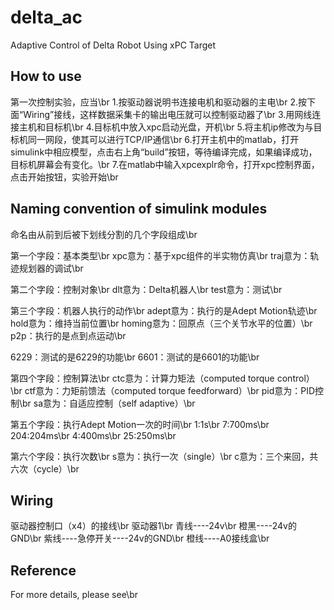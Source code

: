 # delta_ac
 Adaptive Control of Delta Robot Using xPC Target

## How to use
第一次控制实验，应当\br
1.按驱动器说明书连接电机和驱动器的主电\br
2.按下面“Wiring”接线，这样数据采集卡的输出电压就可以控制驱动器了\br
3.用网线连接主机和目标机\br
4.目标机中放入xpc启动光盘，开机\br
5.将主机ip修改为与目标机同一网段，使其可以进行TCP/IP通信\br
6.打开主机中的matlab，打开simulink中相应模型，点击右上角“build”按钮，等待编译完成，如果编译成功，目标机屏幕会有变化。\br
7.在matlab中输入xpcexplr命令，打开xpc控制界面，点击开始按钮，实验开始\br

## Naming convention of simulink modules
命名由从前到后被下划线分割的几个字段组成\br

第一个字段：基本类型\br
xpc意为：基于xpc组件的半实物仿真\br
traj意为：轨迹规划器的调试\br

第二个字段：控制对象\br
dlt意为：Delta机器人\br
test意为：测试\br

第三个字段：机器人执行的动作\br
adept意为：执行的是Adept Motion轨迹\br
hold意为：维持当前位置\br
homing意为：回原点（三个关节水平的位置）\br
p2p：执行的是点到点运动\br

6229：测试的是6229的功能\br
6601：测试的是6601的功能\br

第四个字段：控制算法\br
ctc意为：计算力矩法（computed torque control）\br
ctf意为：力矩前馈法（computed torque feedforward）\br
pid意为：PID控制\br
sa意为：自适应控制（self adaptive）\br

第五个字段：执行Adept Motion一次的时间\br
1:1s\br
7:700ms\br
204:204ms\br
4:400ms\br
25:250ms\br

第六个字段：执行次数\br
s意为：执行一次（single）\br
c意为：三个来回，共六次（cycle）\br

## Wiring
驱动器控制口（x4）的接线\br
驱动器1\br
青线----24v\br
橙黑----24v的GND\br
紫线----急停开关----24v的GND\br
橙线----A0接线盒\br

## Reference
For more details, please see\br
